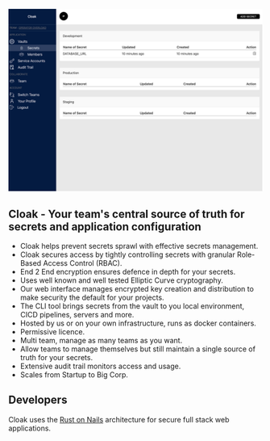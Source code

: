 ![Alt text](www/static/secrets-screenshot.png "Secrets Screenshot")

## Cloak - Your team's central source of truth for secrets and application configuration

* Cloak helps prevent secrets sprawl with effective secrets management.
* Cloak secures access by tightly controlling secrets with granular Role-Based Access Control (RBAC).
* End 2 End encryption ensures defence in depth for your secrets.
* Uses well known and well tested Elliptic Curve cryptography.
* Our web interface manages encrypted key creation and distribution to make security the default for your projects.
* The CLI tool brings secrets from the vault to you local environment, CICD pipelines, servers and more.
* Hosted by us or on your own infrastructure, runs as docker containers.
* Permissive licence.
* Multi team, manage as many teams as you want.
* Allow teams to manage themselves but still maintain a single source of truth for your secrets.
* Extensive audit trail monitors access and usage.
* Scales from Startup to Big Corp.

## Developers

Cloak uses the [Rust on Nails](https://rust-on-nails.com/) architecture for secure full stack web applications.